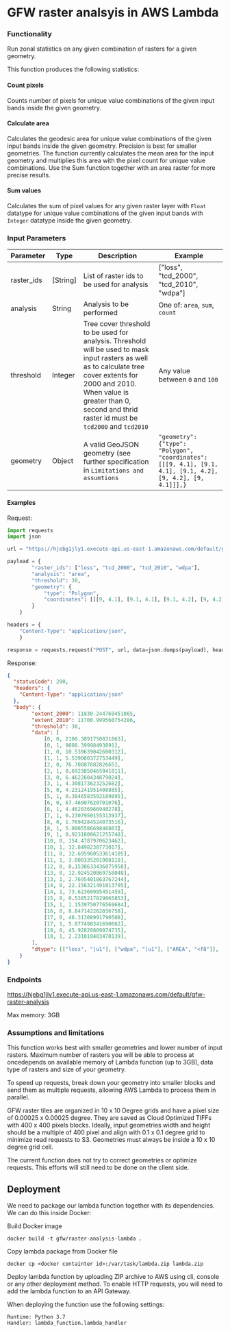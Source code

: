 # GFW raster analsyis in AWS Lambda

### Functionality

Run zonal statistics on any given combination of rasters for a given geometry.

This function produces the following statistics:

#### Count pixels
Counts number of pixels for unique value combinations of the given input bands inside the given geometry. 

#### Calculate area
Calculates the geodesic area for unique value combinations of the given input bands inside the given geometry.
Precision is best for smaller geometries. The function currently calculates the mean area for the input geometry
and multiplies this area with the pixel count for unique value combinations. 
Use the Sum function together with an area raster for more precise results.

#### Sum values
Calculates the sum of pixel values for any given raster layer with `Float` datatype for unique value combinations 
of the given input bands with `Integer` datatype inside the given geometry.


### Input Parameters

|Parameter|Type|Description|Example|
|---------|----|-----------|-------|
|raster_ids| [String] | List of raster ids to be used for analysis | ["loss", "tcd_2000", "tcd_2010", "wdpa"] |
|analysis| String | Analysis to be performed | One of: `area`, `sum`, `count` |
|threshold| Integer | Tree cover threshold to be used for analysis. Threshold will be used to mask input rasters as well as to calculate tree cover extents for 2000 and 2010. When value is greater than 0, second and thrid raster id must be `tcd2000` and `tcd2010` | Any value between `0` and `100` |
|geometry| Object | A valid GeoJSON geometry (see further specification in `Limitations and assumtions` | `"geometry": {"type": "Polygon", "coordinates": [[[9, 4.1], [9.1, 4.1], [9.1, 4.2], [9, 4.2], [9, 4.1]]],}`|


#### Examples

Request:
```python
import requests
import json

url = "https://hjebg1jly1.execute-api.us-east-1.amazonaws.com/default/gfw-raster-analysis"

payload = {
        "raster_ids": ["loss", "tcd_2000", "tcd_2010", "wdpa"],
        "analysis": "area",
        "threshold": 30,
        "geometry": {
            "type": "Polygon",
            "coordinates": [[[9, 4.1], [9.1, 4.1], [9.1, 4.2], [9, 4.2], [9, 4.1]]],
        }
    }

headers = {
    "Content-Type": "application/json",
    }

response = requests.request("POST", url, data=json.dumps(payload), headers=headers)

```

Response:
```JSON
{
  "statusCode": 200,
  "headers": {
    "Content-Type": "application/json"
  },
  "body": {
        "extent_2000": 11830.244769451865,
        "extent_2010": 11700.999560754286,
        "threshold": 30,
        "data": [
            [0, 0, 2106.3891750831863],
            [0, 1, 9088.39998493891],
            [1, 0, 10.539639042600312],
            [1, 1, 5.539080372753449],
            [2, 0, 76.7008768282665],
            [2, 1, 0.6923850465941811],
            [3, 0, 6.462260434879024],
            [3, 1, 4.308173623252682],
            [5, 0, 4.231241951408885],
            [5, 1, 0.3846583592189895],
            [6, 0, 67.46907620701076],
            [6, 1, 4.462036966940278],
            [7, 1, 0.2307950155313937],
            [8, 0, 1.7694284524073516],
            [8, 1, 5.000558669846863],
            [9, 1, 0.9231800621255748],
            [10, 0, 154.4787970623462],
            [10, 1, 32.8498238773017],
            [11, 0, 32.695960533614105],
            [11, 1, 3.000335201908118],
            [12, 0, 0.1538633436875958],
            [13, 0, 12.924520869758048],
            [13, 1, 2.7695401863767244],
            [14, 0, 22.156321491013795],
            [14, 1, 73.62360995451459],
            [15, 0, 0.5385217029065853],
            [15, 1, 1.1539750776569684],
            [16, 0, 8.847142262036758],
            [17, 0, 48.31308991790508],
            [17, 1, 5.077490341690662],
            [18, 0, 45.92820809074735],
            [18, 1, 2.231018483470139],
        ],
        "dtype": [["loss", "|u1"], ["wdpa", "|u1"], ["AREA", "<f8"]],
    }
}

```


### Endpoints

https://hjebg1jly1.execute-api.us-east-1.amazonaws.com/default/gfw-raster-analysis

Max memory: 3GB


### Assumptions and limitations

This function works best with smaller geometries and lower number of input rasters. 
Maximum number of rasters you will be able to process at oncedepends on available memory of Lambda function (up to 3GB), 
data type of rasters and size of your geometry. 

To speed up requests, break down your geometry into smaller blocks and send them as multiple requests, 
allowing AWS Lambda to process them in parallel.

GFW raster tiles are organized in 10 x 10 Degree grids and have a pixel size of 0.00025 x 0.00025 degree.
They are saved as Cloud Optimized TIFFs with 400 x 400 pixels blocks.
Ideally, input geometries width and height should be a multiple of 400 pixel and align with 0.1 x 0.1 degree grid 
to minimize read requests to S3. Geometries must always be inside a 10 x 10 degree grid cell.

The current function does not try to correct geometries or optimize requests. 
This efforts will still need to be done on the client side.

## Deployment

We need to package our lambda function together with its dependencies. We can do this inside Docker:

Build Docker image

`docker build -t gfw/raster-analysis-lambda .`

Copy lambda package from Docker file

`docker cp <docker containter id>:/var/task/lambda.zip lambda.zip`

Deploy lambda function by uploading ZIP archive to AWS using cli, console or any other deployment method.
To enable HTTP requests, you will need to add the lambda function to an API Gateway.

When deploying the function use the following settings:

```
Runtime: Python 3.7
Handler: lambda_function.lambda_handler
``` 
 
